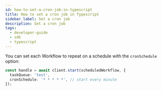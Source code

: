 ```yaml
---
id: how-to-set-a-cron-job-in-typescript
title: How to set a cron job in Typescript
sidebar_label: Set a cron job
description: Set a cron job
tags:
  - developer-guide
  - sdk
  - typescript
---
```


You can set each Workflow to repeat on a schedule with the `cronSchedule` option:

```typescript
const handle = await client.start(scheduledWorkflow, {
  taskQueue: 'test',
  cronSchedule: '* * * * *', // start every minute
});
```
